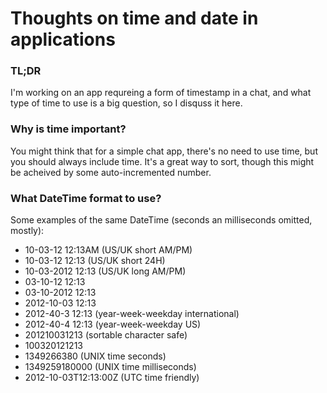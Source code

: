 # Thoughts on time and date in applications

### TL;DR
I'm working on an app requreing a form of timestamp in a chat, and what type of time to use is a big question, so I disquss it here.

### Why is time important?
You might think that for a simple chat app, there's no need to use time, but you should always include time. It's a great way to sort, though this might be acheived by some auto-incremented number.

### What DateTime format to use?
Some examples of the same DateTime (seconds an milliseconds omitted, mostly):
- 10-03-12 12:13AM      (US/UK short AM/PM)
- 10-03-12 12:13        (US/UK short 24H)
- 10-03-2012 12:13      (US/UK long AM/PM)
- 03-10-12 12:13        
- 03-10-2012 12:13      
- 2012-10-03 12:13      
- 2012-40-3 12:13       (year-week-weekday international)
- 2012-40-4 12:13       (year-week-weekday US)
- 201210031213          (sortable character safe)
- 100320121213      
- 1349266380            (UNIX time seconds)
- 1349259180000         (UNIX time milliseconds)
- 2012-10-03T12:13:00Z  (UTC time friendly)
